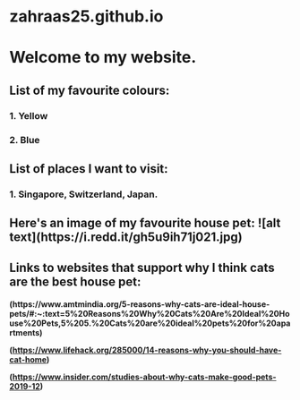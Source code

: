 # zahraas25.github.io
<h1> Welcome to my website.

 <h2> List of my favourite colours:
<h3> 1. Yellow </p>
<h3> 2. Blue </p>
<h2> List of places I want to visit: 
<h3>1. Singapore, Switzerland, Japan. 

<h2> Here's an image of my favourite house pet:
![alt text](https://i.redd.it/gh5u9ih71j021.jpg)
 
<h2> Links to websites that support why I think cats are the best house pet:
<h4> 
 (https://www.amtmindia.org/5-reasons-why-cats-are-ideal-house-pets/#:~:text=5%20Reasons%20Why%20Cats%20Are%20Ideal%20House%20Pets,5%205.%20Cats%20are%20ideal%20pets%20for%20apartments)

 (https://www.lifehack.org/285000/14-reasons-why-you-should-have-cat-home)

 (https://www.insider.com/studies-about-why-cats-make-good-pets-2019-12)
 
